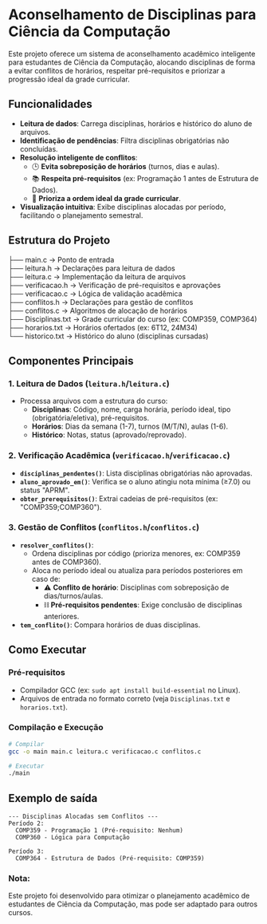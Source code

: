 # Aconselhamento de Disciplinas para Ciência da Computação

Este projeto oferece um sistema de aconselhamento acadêmico inteligente para estudantes de Ciência da Computação, alocando disciplinas de forma a evitar conflitos de horários, respeitar pré-requisitos e priorizar a progressão ideal da grade curricular.

## Funcionalidades
- **Leitura de dados**: Carrega disciplinas, horários e histórico do aluno de arquivos.
- **Identificação de pendências**: Filtra disciplinas obrigatórias não concluídas.
- **Resolução inteligente de conflitos**:
  - 🕒 **Evita sobreposição de horários** (turnos, dias e aulas).
  - 📚 **Respeita pré-requisitos** (ex: Programação 1 antes de Estrutura de Dados).
  - 🎯 **Prioriza a ordem ideal da grade curricular**.
- **Visualização intuitiva**: Exibe disciplinas alocadas por período, facilitando o planejamento semestral.

## Estrutura do Projeto
├── main.c -> Ponto de entrada <br>
├── leitura.h -> Declarações para leitura de dados <br>
├── leitura.c -> Implementação da leitura de arquivos <br>
├── verificacao.h -> Verificação de pré-requisitos e aprovações <br>
├── verificacao.c -> Lógica de validação acadêmica <br>
├── conflitos.h -> Declarações para gestão de conflitos <br>
├── conflitos.c -> Algoritmos de alocação de horários <br>
├── Disciplinas.txt -> Grade curricular do curso (ex: COMP359, COMP364) <br>
├── horarios.txt -> Horários ofertados (ex: 6T12, 24M34) <br>
└── historico.txt -> Histórico do aluno (disciplinas cursadas) <br>

## Componentes Principais

### 1. **Leitura de Dados (`leitura.h`/`leitura.c`)**
- Processa arquivos com a estrutura do curso:
  - **Disciplinas**: Código, nome, carga horária, período ideal, tipo (obrigatória/eletiva), pré-requisitos.
  - **Horários**: Dias da semana (1-7), turnos (M/T/N), aulas (1-6).
  - **Histórico**: Notas, status (aprovado/reprovado).

### 2. **Verificação Acadêmica (`verificacao.h`/`verificacao.c`)**
- **`disciplinas_pendentes()`**: Lista disciplinas obrigatórias não aprovadas.
- **`aluno_aprovado_em()`**: Verifica se o aluno atingiu nota mínima (≥7.0) ou status "APRM".
- **`obter_prerequisitos()`**: Extrai cadeias de pré-requisitos (ex: "COMP359;COMP360").

### 3. **Gestão de Conflitos (`conflitos.h`/`conflitos.c`)**
- **`resolver_conflitos()`**:
  - Ordena disciplinas por código (prioriza menores, ex: COMP359 antes de COMP360).
  - Aloca no período ideal ou atualiza para períodos posteriores em caso de:
    - ⚠️ **Conflito de horário**: Disciplinas com sobreposição de dias/turnos/aulas.
    - ⛓️ **Pré-requisitos pendentes**: Exige conclusão de disciplinas anteriores.
- **`tem_conflito()`**: Compara horários de duas disciplinas.

## Como Executar

### Pré-requisitos
- Compilador GCC (ex: `sudo apt install build-essential` no Linux).
- Arquivos de entrada no formato correto (veja `Disciplinas.txt` e `horarios.txt`).

### Compilação e Execução
```bash
# Compilar
gcc -o main main.c leitura.c verificacao.c conflitos.c

# Executar
./main
```

## Exemplo de saída
```
--- Disciplinas Alocadas sem Conflitos ---
Período 2:
  COMP359 - Programação 1 (Pré-requisito: Nenhum)
  COMP360 - Lógica para Computação

Período 3:
  COMP364 - Estrutura de Dados (Pré-requisito: COMP359)
```

### Nota: 
Este projeto foi desenvolvido para otimizar o planejamento acadêmico de estudantes de Ciência da Computação, mas pode ser adaptado para outros cursos.
